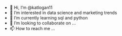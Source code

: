- 👋 Hi, I’m @katlogan11
- 👀 I’m interested in data science and marketing trends
- 🌱 I’m currently learning sql and python
- 💞️ I’m looking to collaborate on ...
- 📫 How to reach me ...

<!---
katlogan11/katlogan11 is a ✨ special ✨ repository because its `README.md` (this file) appears on your GitHub profile.
You can click the Preview link to take a look at your changes.
--->

